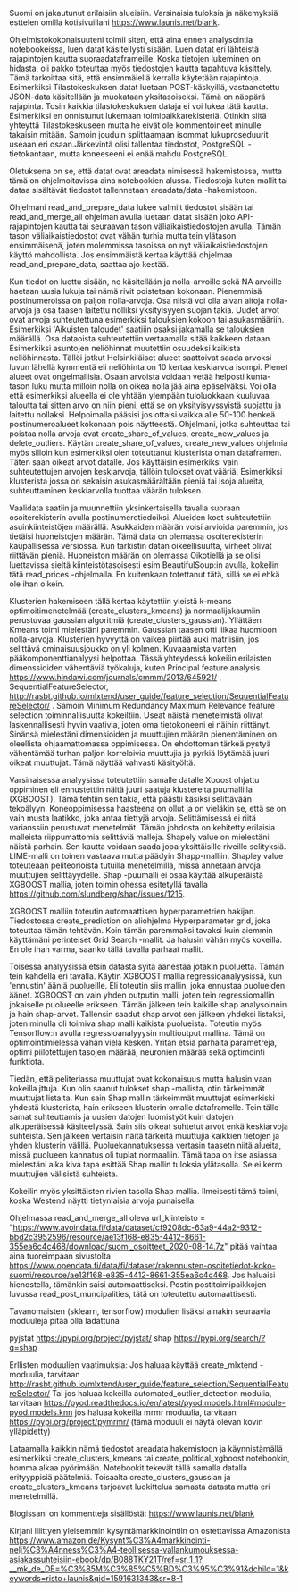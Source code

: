 Suomi on jakautunut erilaisiin alueisiin. Varsinaisia tuloksia ja näkemyksiä esttelen omilla kotisivuillani https://www.launis.net/blank.

Ohjelmistokokonaisuuteni toimii siten, että aina ennen analysointia notebookeissa, luen datat käsitellysti sisään. Luen datat eri lähteistä rajapintojen kautta suoraadataframeille. Koska tietojen lukeminen on  hidasta, oli pakko toteuttaa myös tiedostojen kautta tapahtuva käsittely. Tämä tarkoittaa sitä, että ensimmäiellä kerralla käytetään rajapintoja. Esimerkiksi Tilastokeskuksen datat luetaan POST-käskyillä, vastaanotettu JSON-data käsitellään ja muokataan yksitasoiseksi. Tämä on näppärä rajapinta. Tosin kaikkia tilastokeskuksen dataja ei voi lukea tätä kautta. Esimerkiksi en onnistunut lukemaan toimipaikkarekisteriä. Otinkin siitä yhteyttä Tilastokeskuseen mutta he eivät ole kommentoineet minulle takaisin mitään. Samoin jouduin splittaamaan isommat lukuproseduurit useaan eri osaan.Järkevintä olisi tallentaa  tiedostot, PostgreSQL -tietokantaan, mutta koneeseeni ei enää mahdu PostgreSQL.

Oletuksena on se, että datat ovat areadata nimisessä hakemistossa, mutta tämä on ohjelmoitavissa aina notebookien alussa. Tiedostoja kuten mallit tai dataa sisältävät tiedostot tallennetaan areadata/data -hakemistoon.

Ohjelmani read_and_prepare_data lukee valmiit tiedostot sisään tai read_and_merge_all ohjelman avulla luetaan datat sisään joko API-rajapintojen kautta tai seuraavan tason väliaikaistiedostojen avulla. Tämän tason väliaikaistiedostot ovat vähän turhia mutta tein ylätason ensimmäisenä, joten molemmissa tasoissa on nyt väliaikaistiedostojen käyttö mahdollista. Jos ensimmäistä kertaa käyttää ohjelmaa read_and_prepare_data, saattaa ajo kestää.

Kun tiedot on luettu sisään, ne käsitellään ja nolla-arvoille sekä NA arvoille haetaan uusia lukuja tai nämä rivit poistetaan kokonaan. Pienemmisä postinumeroissa on paljon nolla-arvoja. Osa niistä voi olla aivan aitoja nolla-arvoja ja osa taasen laitettu nolliksi yksityisyyen suojan takia.  Uudet arvot ovat arvoja suhteutettuna esimerkiksi talouksien kokoon tai asukasmääriin. Esimerkiksi 'Aikuisten taloudet' saatiiin osaksi jakamalla se talouksien määrällä. Osa dataoista suhteutettiin vertaamalla sitää kaikkeen dataan. Esimerkiksi asuntojen neliöhinnat muutettiin osuudeksi kaikista neliöhinnasta. Tällöi jotkut Helsinkiläiset alueet saattoivat saada arvoksi luvun lähellä kymmentä eli neliöhinta on 10 kertaa keskiarvoa isompi. Pienet alueet ovat ongelmallisia. Osaan arvoista voidaan vetää helposti kunta-tason luku mutta milloin nolla on oikea nolla jää aina epäselväksi. Voi olla että esimerkiksi alueella ei ole yhtään ylempään tuloluokkaan kuuluvaa taloutta tai sitten arvo on niin pieni, että se on yksityisyyssyistä suojattu ja laitettu nollaksi. Helpoimalla pääsisi jos ottaisi vaikka alle 50-100 henkeä postinumeroalueet kokonaan pois näytteestä. Ohjelmani, jotka suhteuttaa tai poistaa nolla arvoja ovat create_share_of_values, create_new_values ja delete_outliers. Käytän create_share_of_values, create_new_values ohjelmia myös silloin kun esimerkiksi olen toteuttanut klusterista oman dataframen. Täten saan oikeat arvot datalle. Jos käyttäisin esimerkiksi vain suhteutettujen arvojen keskiarvoja, tällöin tulokset ovat vääriä. Esimerkiksi klusterista jossa on sekaisin asukasmäärältään pieniä tai isoja alueita, suhteuttaminen keskiarvolla tuottaa väärän tuloksen.

Vaalidata saatiin ja muunnettiin yksinkertaisella tavalla suoraan osoiterekisterin avulla postinumerotiedoiksi. Alueiden koot suhteutettiin asuinkiinteistöjen määrällä. Asukkaiden määrän voisi arvioida paremmin, jos tietäisi huoneistojen määrän. Tämä data on olemassa osoiterekisterin kaupallisessa versiossa. Kun tarkistin datan oikeellisuutta, virheet olivat riittävän pieniä. Huoneiston määrän on olemassa Oikotiellä ja se olisi luettavissa sieltä kiinteistötasoisesti esim BeautifulSoup:in avulla, kokeilin tätä read_prices -ohjelmalla. En kuitenkaan totettanut tätä, sillä se ei ehkä ole ihan oikein.

Klusterien hakemiseen tällä kertaa käytettiin yleistä k-means optimoitimenetelmää (create_clusters_kmeans) ja normaalijakaumiin perustuvaa gaussian algoritmiä (create_clusters_gaussian). Yllättäen Kmeans toimi mielestäni paremmin. Gaussian taasen otti liikaa huomioon nolla-arvoja. Klusterien hyvyyttä on vaikea piirtää auki matriisiin, jos selittävä ominaisuusjoukko on yli kolmen. Kuvaaamista varten pääkomponenttianalyysi helpottaa. Tässä yhteydessä kokeilin  erilaisten dimenssioiden vähentäviä työkaluja, kuten Principal feature analysis https://www.hindawi.com/journals/cmmm/2013/645921/ , SequentialFeatureSelector, http://rasbt.github.io/mlxtend/user_guide/feature_selection/SequentialFeatureSelector/ . Samoin Minimum Redundancy Maximum Relevance feature selection toiminnallisuutta kokeiltiin. Useat näistä menetelmistä olivat laskennallisesti hyvin vaativia, joten oma tietokoneeni ei näihin riittänyt. Sinänsä mielestäni dimensioiden ja muuttujien määrän pienentäminen on oleellista ohjaamattomassa oppimisessa. On ehdottoman tärkeä pystyä vähentämää turhan paljon korreloivia muuttujia ja pyrkiä löytämää juuri oikeat muuttujat. Tämä näyttää vahvasti käsityöltä. 

Varsinaisessa analyysissa toteutettiin samalle datalle Xboost ohjattu oppiminen eli ennustettiin näitä juuri saatuja klustereita puumallilla (XGBOOST). Tämä tehtiin sen takia, että päästii käsiksi selittävään tekoälyyn. Koneoppimisessa haasteena on ollut ja on vieläkin se, että se on vain musta laatikko, joka antaa tiettyjä arvoja. Selittämisessä ei riitä varianssiin perustuvat menetelmät. Tämän johdosta on kehitetty erilaisia malleista riippumattomia selittäviä malleja. Shapely value on mielestäni näistä parhain. Sen kautta voidaan saada jopa yksittäisille riveille selityksiä. LIME-malli on toinen vastaava mutta päädyin Shapp-malliin. Shapley value toteuteaan peliteorioista tutuilla menetelmillä, missä annetaan arvoja muuttujien selittäyydelle. Shap -puumalli ei osaa käyttää alkuperäistä XGBOOST mallia, joten toimin ohessa esitetyllä tavalla https://github.com/slundberg/shap/issues/1215.

XGBOOST malliin toteutin automaattisen hyperparametrien hakijan. Tiedostossa create_prediction on aliohjelma Hyperparameter grid, joka toteuttaa tämän tehtävän. Koin tämän paremmaksi tavaksi kuin aiemmin käyttämäni perinteiset Grid Search -mallit. Ja halusin vähän myös kokeilla. En ole ihan varma, saanko tällä tavalla parhaat mallit.

Toisessa analyysissä etsin datasta syitä äänestää jotakin puoluetta. Tämän tein kahdella eri tavalla. Käytin XGBOOST mallia regressioanalyysissä, kun 'ennustin' ääniä puolueille. Eli toteutin siis mallin, joka ennustaa puolueiden äänet. XGBOOST on vain yhden outputin malli, joten tein regressiomallin jokaiselle puolueelle erikseen. Tämän jälkeen tein kaikille shap analysoinnin ja hain shap-arvot. Tallensin saadut shap arvot sen jälkeen yhdeksi listaksi, joten minulla oli toimiva shap malli kaikista puolueista. Toteutin myös Tensorflow:n avulla regressioanalyyysin multioutput mallina. Tämä on optimointimielessä vähän vielä kesken. Yritän etsiä parhaita parametreja, optimi piilotettujen tasojen määrää, neuronien määrää sekä optimointi funktiota.

Tiedän, että peliteriassa muuttujat ovat kokonaisuus mutta halusin vaan kokeilla jttuja. Kun olin saanut tulokset shap -mallista, otin tärkeimmät muuttujat listalta. Kun sain Shap mallin tärkeimmät muuttujat esimerkiski yhdestä klusterista, hain erikseen klusterin omalle dataframelle. Tein tälle samat suhteuttamis ja uusien datojen luomistyöt kuin datojen alkuperäisessä käsiteelyssä. Sain siis oikeat suhtetut arvot enkä keskiarvoja suhteista. Sen jälkeen vertaisin näitä tärkeitä muuttujia kaikkien tietojen ja yhden klusterin välillä. Puoluekannatuksessa vertasin taasetn niitä alueita, missä puolueen kannatus oli tuplat normaaliin. Tämä tapa on itse asiassa mielestäni aika kiva tapa esittää Shap mallin tuloksia ylätasolla. Se ei kerro muuttujien välisistä suhteista.

Kokeilin myös yksittäisten rivien tasolla Shap mallia. Ilmeisesti tämä toimi, koska Westend näytti tietynlaisia arvoja punaisella.

Ohjelmassa  read_and_merge_all oleva url_kiinteisto = "https://www.avoindata.fi/data/dataset/cf9208dc-63a9-44a2-9312-bbd2c3952596/resource/ae13f168-e835-4412-8661-355ea6c4c468/download/suomi_osoitteet_2020-08-14.7z" pitää vaihtaa aina tuoreimpaan sivustolta https://www.opendata.fi/data/fi/dataset/rakennusten-osoitetiedot-koko-suomi/resource/ae13f168-e835-4412-8661-355ea6c4c468. Jos haluaisi hienostella, tämänkin saisi automaattiseksi. Postin postitoimipaikkojen luvussa read_post_muncipalities, tätä on toteutettu automaattisesti.

Tavanomaisten (sklearn, tensorflow) modulien lisäksi ainakin seuraavia moduuleja pitää olla ladattuna

pyjstat https://pypi.org/project/pyjstat/
shap https://pypi.org/search/?q=shap


Erllisten moduulien vaatimuksia:
Jos haluaa käyttää create_mlxtend -moduulia, tarvitaan  http://rasbt.github.io/mlxtend/user_guide/feature_selection/SequentialFeatureSelector/
Tai jos haluaa kokeilla automated_outlier_detection modulia, tarvitaan https://pyod.readthedocs.io/en/latest/pyod.models.html#module-pyod.models.knn
jos haluaa kokeilla mrmr moduulia, tarvitaan https://pypi.org/project/pymrmr/ (tämä moduuli ei näytä olevan kovin ylläpidetty)

Lataamalla kaikkin nämä tiedostot areadata hakemistoon ja käynnistämällä esimerkiksi create_clusters_kmeans tai create_political_xgboost notebookin, homma alkaa pyörimään. Notebookit tekevät tällä samalla datalla erityyppisiä päätelmiä. Toisaalta create_clusters_gaussian ja create_clusters_kmeans tarjoavat luokittelua samasta datasta mutta eri menetelmillä.



Blogissani on kommentteja sisällöstä:
https://www.launis.net/blank

Kirjani liiittyen yleisemmin kysyntämarkkinointiin on ostettavissa Amazonista
https://www.amazon.de/Kysynt%C3%A4markkinointi-nelj%C3%A4nness%C3%A4-teollisessa-vallankumouksessa-asiakassuhteisiin-ebook/dp/B088TKY21T/ref=sr_1_1?__mk_de_DE=%C3%85M%C3%85%C5%BD%C3%95%C3%91&dchild=1&keywords=risto+launis&qid=1591631343&sr=8-1
